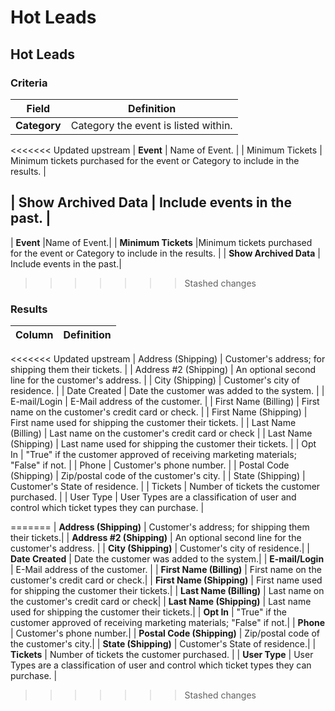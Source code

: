# Hot Leads

## Hot Leads

### Criteria

| **Field** | **Definition** |
| --- | --- |
| **Category** | Category the event is listed within. |

&lt;&lt;&lt;&lt;&lt;&lt;&lt; Updated upstream \| **Event** \| Name of Event. \| \| Minimum Tickets \| Minimum tickets purchased for the event or Category to include in the results. \|

## \| Show Archived Data \| Include events in the past. \|

\| **Event** \|Name of Event.\| \| **Minimum Tickets** \|Minimum tickets purchased for the event or Category to include in the results. \| \| **Show Archived Data** \| Include events in the past.\|

> > > > > > > Stashed changes

### Results

| **Column** | **Definition** |
| --- | --- |


&lt;&lt;&lt;&lt;&lt;&lt;&lt; Updated upstream \| Address \(Shipping\) \| Customer's address; for shipping them their tickets. \| \| Address \#2 \(Shipping\) \| An optional second line for the customer's address. \| \| City \(Shipping\) \| Customer's city of residence. \| \| Date Created \| Date the customer was added to the system. \| \| E-mail/Login \| E-Mail address of the customer. \| \| First Name \(Billing\) \| First name on the customer's credit card or check. \| \| First Name \(Shipping\) \| First name used for shipping the customer their tickets. \| \| Last Name \(Billing\) \| Last name on the customer's credit card or check \| \| Last Name \(Shipping\) \| Last name used for shipping the customer their tickets. \| \| Opt In \| "True" if the customer approved of receiving marketing materials; "False" if not. \| \| Phone \| Customer's phone number. \| \| Postal Code \(Shipping\) \| Zip/postal code of the customer's city. \| \| State \(Shipping\) \| Customer's State of residence. \| \| Tickets \| Number of tickets the customer purchased. \| \| User Type \| User Types are a classification of user and control which ticket types they can purchase. \|

======= \| **Address \(Shipping\)** \| Customer's address; for shipping them their tickets.\| \| **Address \#2 \(Shipping\)** \| An optional second line for the customer's address. \| \| **City \(Shipping\)** \| Customer's city of residence.\| \| **Date Created** \| Date the customer was added to the system.\| \| **E-mail/Login** \| E-Mail address of the customer. \| \| **First Name \(Billing\)** \| First name on the customer's credit card or check.\| \| **First Name \(Shipping\)** \| First name used for shipping the customer their tickets.\| \| **Last Name \(Billing\)** \| Last name on the customer's credit card or check\| \| **Last Name \(Shipping\)** \| Last name used for shipping the customer their tickets.\| \| **Opt In** \| "True" if the customer approved of receiving marketing materials; "False" if not.\| \| **Phone** \| Customer's phone number.\| \| **Postal Code \(Shipping\)** \| Zip/postal code of the customer's city.\| \| **State \(Shipping\)** \| Customer's State of residence.\| \| **Tickets** \| Number of tickets the customer purchased. \| \| **User Type** \| User Types are a classification of user and control which ticket types they can purchase. \|

> > > > > > > Stashed changes

